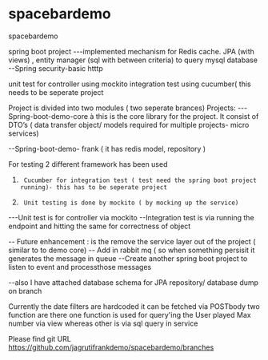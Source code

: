 # spacebardemo
spacebardemo

spring boot project
---implemented mechanism for Redis cache. JPA (with views) , entity manager (sql with between criteria) to query mysql database
--Spring security-basic htttp 


unit test for controller using mockito
integration test using cucumber( this needs to be seperate project


Project is divided into two modules ( two seperate brances)
  Projects:
---Spring-boot-demo-core à this is the core library for the project. It consist of DTO’s ( data transfer object/ models required for multiple projects- micro services)


--Spring-boot-demo- frank ( it has redis model, repository )

 

For testing 2 different framework has been used

1)      Cucumber for integration test ( test need the spring boot project running)- this has to be seperate project
2)      Unit testing is done by mockito ( by mocking up the service)

---Unit test is  for controller via  mockito
--Integration test is via running the endpoint and hitting the same for correctness of object 

-- Future enhancement : is the remove the service layer out of the project ( similar to to demo core)
-- Add in rabbit mq ( so when something persisit it generates the message in queue
--Create another spring boot project to listen to event and processthose messages

--also I have attached database schema for JPA repository​/ database dump on  branch


Currently the date filters are hardcoded it can be fetched via POSTbody
two function are there one function is used for query'ing the User played Max number via view whereas other is via sql query in service

Please find git URL
https://github.com/jagrutifrankdemo/spacebardemo/branches
